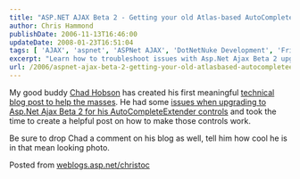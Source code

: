 ```yaml
---
title: "ASP.NET AJAX Beta 2 - Getting your old Atlas-based AutoCompleteExtender controls to work under Beta 2 using VB.Net by Chad Hobson"
author: Chris Hammond
publishDate: 2006-11-13T16:46:00
updateDate: 2008-01-23T16:51:04
tags: [ 'AJAX', 'aspnet', 'ASPNet AJAX', 'DotNetNuke Development', 'Friends', 'general Software Development' ]
excerpt: "Learn how to troubleshoot issues with Asp.Net Ajax Beta 2 upgrade for AutoCompleteExtender controls in this helpful technical blog post by Chad Hobson."
url: /2006/aspnet-ajax-beta-2-getting-your-old-atlasbased-autocompleteextender-controls-to-work-under-beta-2-using-vbnet-by-chad-hobson  # Use the generated URL with year
---
```

<P>My good buddy <A title="Chad Hobson" href="https://www.chadhobson.com/" target=_blank mce_href="https://www.chadhobson.com/">Chad Hobson</A> has created his first meaningful <A title="AJAX.NET Beta 2 - Getting your old Atlas-based AutoCompleteExtender controls to work under Beta 2 using VB.Net by Chad Hobson" href="https://www.chadhobson.com/Articles/tabid/59/articleType/ArticleView/articleId/8/ASPNET-Ajax-Beta-2.aspx" target=_blank mce_href="https://www.chadhobson.com/Articles/tabid/59/articleType/ArticleView/articleId/8/ASPNET-Ajax-Beta-2.aspx">technical blog post to help the masses</A>. He had some <A href="https://www.chadhobson.com/Articles/tabid/59/articleType/ArticleView/articleId/8/ASPNET-Ajax-Beta-2.aspx" target=_blank mce_href="https://www.chadhobson.com/Articles/tabid/59/articleType/ArticleView/articleId/8/ASPNET-Ajax-Beta-2.aspx">issues when upgrading to Asp.Net Ajax Beta 2 for his AutoCompleteExtender controls</A> and took the time to create a helpful post on how to make those controls work.</P> <P>Be sure to drop Chad a comment on his blog as well, tell him how cool he is in that mean looking photo.</P> Posted from <A href="https://weblogs.asp.net/christoc/">weblogs.asp.net/christoc</a>


